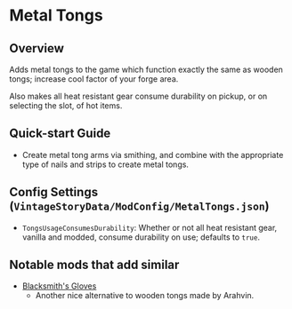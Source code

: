Metal Tongs
=================

Overview
--------
Adds metal tongs to the game which function exactly the same as wooden tongs; increase cool factor of your forge area.

Also makes all heat resistant gear consume durability on pickup, or on selecting the slot, of hot items.


Quick-start Guide
--------

 - Create metal tong arms via smithing, and combine with the appropriate type of nails and strips to create metal tongs.


Config Settings (`VintageStoryData/ModConfig/MetalTongs.json`)
--------

 - `TongsUsageConsumesDurability`: Whether or not all heat resistant gear, vanilla and modded, consume durability on use; defaults to `true`.


Notable mods that add similar
--------

 - [Blacksmith's Gloves](https://mods.vintagestory.at/show/mod/6581)
    - Another nice alternative to wooden tongs made by Arahvin.